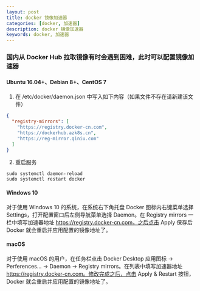 ```yaml
---
layout: post  
title: docker 镜像加速器  
categories: [docker, 加速器]  
description: docker 镜像加速器  
keywords: docker, 加速器  
---
```


### 国内从 Docker Hub 拉取镜像有时会遇到困难，此时可以配置镜像加速器

#### Ubuntu 16.04+、Debian 8+、CentOS 7
1. 在 /etc/docker/daemon.json 中写入如下内容（如果文件不存在请新建该文件）
```json
{
  "registry-mirrors": [
    "https://registry.docker-cn.com",
    "https://dockerhub.azk8s.cn",
    "https://reg-mirror.qiniu.com"
  ]
}
```

2. 重启服务
```
sudo systemctl daemon-reload
sudo systemctl restart docker
```

#### Windows 10
对于使用 Windows 10 的系统，在系统右下角托盘 Docker 图标内右键菜单选择 Settings，打开配置窗口后左侧导航菜单选择 Daemon。在 Registry mirrors 一栏中填写加速器地址 https://registry.docker-cn.com，之后点击 Apply 保存后 Docker 就会重启并应用配置的镜像地址了。

#### macOS
对于使用 macOS 的用户，在任务栏点击 Docker Desktop 应用图标 -> Perferences... -> Daemon -> Registry mirrors。在列表中填写加速器地址 https://registry.docker-cn.com。修改完成之后，点击 Apply & Restart 按钮，Docker 就会重启并应用配置的镜像地址了。
